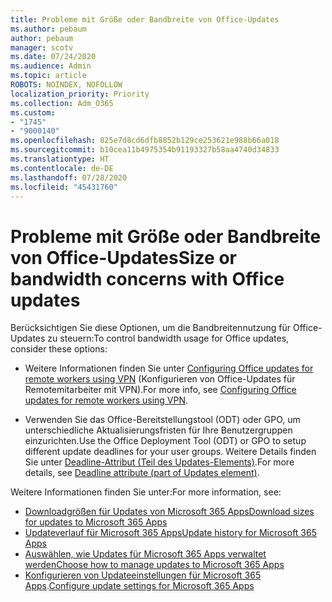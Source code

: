```yaml
---
title: Probleme mit Größe oder Bandbreite von Office-Updates
ms.author: pebaum
author: pebaum
manager: scotv
ms.date: 07/24/2020
ms.audience: Admin
ms.topic: article
ROBOTS: NOINDEX, NOFOLLOW
localization_priority: Priority
ms.collection: Adm_O365
ms.custom:
- "1745"
- "9000140"
ms.openlocfilehash: 825e7d8cd6dfb8852b129ce253621e988b66a018
ms.sourcegitcommit: b10cea11b4975354b91193327b58aa4740d34833
ms.translationtype: HT
ms.contentlocale: de-DE
ms.lasthandoff: 07/28/2020
ms.locfileid: "45431760"
---
```

# <a name="size-or-bandwidth-concerns-with-office-updates"></a><span data-ttu-id="ac85d-102">Probleme mit Größe oder Bandbreite von Office-Updates</span><span class="sxs-lookup"><span data-stu-id="ac85d-102">Size or bandwidth concerns with Office updates</span></span>

<span data-ttu-id="ac85d-103">Berücksichtigen Sie diese Optionen, um die Bandbreitennutzung für Office-Updates zu steuern:</span><span class="sxs-lookup"><span data-stu-id="ac85d-103">To control bandwidth usage for Office updates, consider these options:</span></span>

-   <span data-ttu-id="ac85d-104">Weitere Informationen finden Sie unter [Configuring Office updates for remote workers using VPN](https://techcommunity.microsoft.com/t5/office-365-blog/configuring-office-365-proplus-updates-for-remote-workers-using/ba-p/1253491) (Konfigurieren von Office-Updates für Remotemitarbeiter mit VPN).</span><span class="sxs-lookup"><span data-stu-id="ac85d-104">For more info, see [Configuring Office updates for remote workers using VPN](https://techcommunity.microsoft.com/t5/office-365-blog/configuring-office-365-proplus-updates-for-remote-workers-using/ba-p/1253491).</span></span>  
    
-   <span data-ttu-id="ac85d-105">Verwenden Sie das Office-Bereitstellungstool (ODT) oder GPO, um unterschiedliche Aktualisierungsfristen für Ihre Benutzergruppen einzurichten.</span><span class="sxs-lookup"><span data-stu-id="ac85d-105">Use the Office Deployment Tool (ODT) or GPO to setup different update deadlines for your user groups.</span></span> <span data-ttu-id="ac85d-106">Weitere Details finden Sie unter [Deadline-Attribut (Teil des Updates-Elements)](https://docs.microsoft.com/deployoffice/configuration-options-for-the-office-2016-deployment-tool#deadline-attribute-part-of-updates-element).</span><span class="sxs-lookup"><span data-stu-id="ac85d-106">For more details, see [Deadline attribute (part of Updates element)](https://docs.microsoft.com/deployoffice/configuration-options-for-the-office-2016-deployment-tool#deadline-attribute-part-of-updates-element).</span></span>
    
<span data-ttu-id="ac85d-107">Weitere Informationen finden Sie unter:</span><span class="sxs-lookup"><span data-stu-id="ac85d-107">For more information, see:</span></span>  
- [<span data-ttu-id="ac85d-108">Downloadgrößen für Updates von Microsoft 365 Apps</span><span class="sxs-lookup"><span data-stu-id="ac85d-108">Download sizes for updates to Microsoft 365 Apps</span></span>](https://docs.microsoft.com/officeupdates/download-sizes-office365-proplus-updates)  
- [<span data-ttu-id="ac85d-109">Updateverlauf für Microsoft 365 Apps</span><span class="sxs-lookup"><span data-stu-id="ac85d-109">Update history for Microsoft 365 Apps</span></span>](https://docs.microsoft.com/officeupdates/update-history-microsoft365-apps-by-date)  
- [<span data-ttu-id="ac85d-110">Auswählen, wie Updates für Microsoft 365 Apps verwaltet werden</span><span class="sxs-lookup"><span data-stu-id="ac85d-110">Choose how to manage updates to Microsoft 365 Apps</span></span>](https://docs.microsoft.com/deployoffice/choose-how-manage-updates-microsoft-365-apps)  
- <span data-ttu-id="ac85d-111">[Konfigurieren von Updateeinstellungen für Microsoft 365 Apps](https://docs.microsoft.com/deployoffice/configure-update-settings-microsoft-365-apps).</span><span class="sxs-lookup"><span data-stu-id="ac85d-111">[Configure update settings for Microsoft 365 Apps](https://docs.microsoft.com/deployoffice/configure-update-settings-microsoft-365-apps)</span></span>
